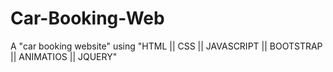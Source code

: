 # Car-Booking-Web
A "car booking website" using "HTML || CSS || JAVASCRIPT || BOOTSTRAP || ANIMATIOS || JQUERY"
